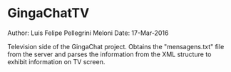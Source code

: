 # GingaChatTV

Author: Luis Felipe Pellegrini Meloni Date: 17-Mar-2016

Television side of the GingaChat project. Obtains the "mensagens.txt" file from the server and parses the information from the XML structure to exhibit information on TV screen.
